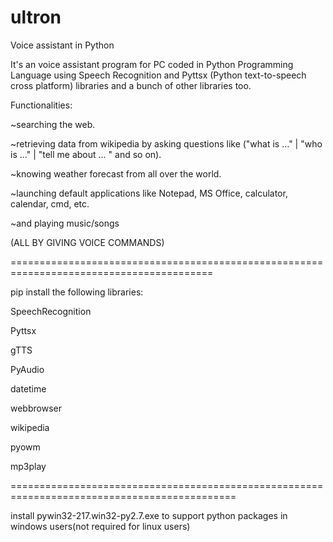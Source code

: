# ultron
Voice assistant in Python

It's an voice assistant program for PC coded in Python Programming Language using Speech Recognition and Pyttsx (Python text-to-speech cross platform) libraries and a bunch of other libraries too.

Functionalities:

~searching the web.

~retrieving data from wikipedia by asking questions like ("what is ..." | "who is ..." | "tell me about ... " and so on).

~knowing weather forecast from all over the world.

~launching default applications like Notepad, MS Office, calculator, calendar, cmd, etc.

~and playing music/songs

(ALL BY GIVING VOICE COMMANDS)

=========================================================================================

pip install the following libraries:

SpeechRecognition 

Pyttsx 

gTTS

 PyAudio 

datetime 

webbrowser 

wikipedia

 pyowm

 mp3play

=============================================================================================

install pywin32-217.win32-py2.7.exe to support python packages in windows users(not required for linux users) 

